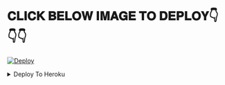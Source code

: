 # 𝐂𝐋𝐈𝐂𝐊 𝐁𝐄𝐋𝐎𝐖 𝐈𝐌𝐀𝐆𝐄 𝐓𝐎 𝐃𝐄𝐏𝐋𝐎𝐘👇👇👇

[![Deploy](https://telegra.ph/file/ed78a7880e7e77d54d3eb.jpg)](https://heroku.com/deploy?template=https://telegram.dog/XTZ_HerokuBot?start=MjAwOTIwMDgyMDA3L1RpZ2VyU2hyb2ZmIG1haW4)

<details><summary>Deploy To Heroku</summary>
<p>
<br>
<a href="https://heroku.com/deploy?template=https://github.com/ATHIF-EFX/Swasika">
  <img src="https://www.herokucdn.com/deploy/button.svg" alt="Deploy">
</a>
</p>
</details>
